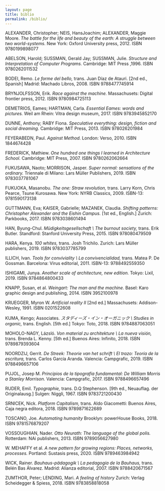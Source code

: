 ```yaml
---
layout: page
title: biblio
permalink: /biblio/
---
```



ALEXANDER, Christopher; NEIS, HansJoachim; ALEXANDER, Maggie Moore. *The battle for the life and beauty of the earth: A struggle between two world-systems.* New York: Oxford University press, 2012. ISBN 9780199898077

ABELSON, Harold; SUSSMAN, Gerald Jay; SUSSMAN, Julie. *Structure and Interpretation of Computer Programs.* Cambridge: MIT Press ,1996. ISBN 9780262011532

BODEI, Remo. *Le forme del bello,* trans. Juan Díaz de Atauri. \[2nd ed., Spanish\]  Madrid: Machado Libros, 2008. ISBN 9788477745914

BRYNJOLFSSON, Erik. *Race against the machine.* Massachusets: Digital frontier press, 2012. ISBN 9780984725113

DEMETRIOS, Eames; HARTMAN, Carla. *Essential Eames: words and pictures.* Weil am Rhein: Vitra design museum, 2017. ISBN 9783945852170

DUNNE, Anthony; RABY Fiona. *Speculative everything: design, fiction and social dreaming.* Cambridge: MIT Press, 2013. ISBN 978026201984

FEYERABEDN, Paul. *Against Method.* London: Verso, 2010.  ISBN 1844674428

FREDERICK, Mathiew. *One hundred one things I learned in Architecture School.* Cambridge: MIT Press, 2007. ISBN 9780262062664

FUKUSAWA, Naoto; MORRISON, Jasper. *Super normal: sensations of the ordinary.* Triennale di Milano: Lars Müller Publishers, 2019. ISBN 9783037781067

FUKUOKA, Masanobu. *The one: Straw revolution,* trans. Larry Korn, Chris Pearce, Tsune Kurosawa. New York: NYRB Classics, 2009. ISBN-13: 9781590173138

GUTTMANN, Eva; KAISER, Gabrielle; MAZANEK, Claudia. *Shifting patterns: Christopher Alexander and the Eishin Campus.* \[1st ed., English.\] Zurich: Parkbooks, 2017. ISBN 9783038601494

HAN, Byung-Chul. *Müdigkeitsgesellschaft \ The burnout society,* trans. Erik Butler. Standford: Stanford University Press, 2015. ISBN 978080479509

HARA, Kenya. *100 whites,* trans. Josh Trichilo. Zurich: Lars Müller publishers, 2019. ISBN 9783037785799

ILLICH, Ivan. *Tools for conviviality \ La convivencialidad,* trans. Matea P. De Gossman. Barcelona: Virus editorial, 2011. ISBN-13: 9788492559350

ISHIGAMI, Junya. *Another scale of architecture, new edition.* Tokyo: Lixil, 2019. ISBN 9784864800433

KNAPP, Susan, et al. *Weingart: The man and the machine.* Basel: Karo graphic design and publishing, 2014. ISBN 3952100978

KRUEGGER, Myron W. *Artificial reality II* \[2nd ed.\] Massachusets: Addison-Wesley, 1991. ISBN 0201522608

KUMA, Kengo; Associates. *スタディーズ・イン・オーガニック \ Studies in organic,* trans. English. \[5th ed.\]  Tokyo: Toto, 2018. ISBN 9784887063051

MOHOLO-NAGY, Lázsló. *Von material zu architekture \ La nueva visión,* trans. Brenda L. Kenny. \[5th ed.\] Buenos Aires: Infinito, 2018. ISBN 9789879393604

NOORDZIJ, Gerrit. *De Streek: Theorie van het schrift \ El trazo: Teoría de la escritura,* trans. Carlos García Aranda. Valencia:  Campgrafic, 2019. ISBN 9788496657106

PUJOL, Josep M. *Principios de la tipografía fundamental: De William Morris a Stanley Morrison.* Valencia: Campgrafic, 2017. ISBN 9788496657496

RUDER, Emil. *Typographie,* trans. D.Q Stephenson. \[9th ed., Neuauflag. der Originalausg.\]  Sulgen: Niggli, 1967. ISBN 9783721200430

SRNICEK, Nick. *Platform Capitalism,* trans. Aldo Giacometti: Buenos Aires, Caja negra editora, 2018. ISBN 9789871622689

TOSCANO, Joe. *Automating humanity* Brooklyn: powerHouse Books, 2018. ISBN 9781576879207

VOSSOUGHIAN, Nader. *Otto Neurath: The language of the global polis.* Rotterdam: NAi publishers, 2013. ISBN 9789056627980

W. MEHAFFY et al. *A new pattern for growing regions: Places, networks, processes.* Portland: Sustasis press, 2020. ISBN 9789463984942 

WICK, Rainer. *Bauhaus-pädagogik \ La pedagogía de la Bauhaus,* trans. Belén Bas Álvarez. Madrid: Alianza editorial, 2007. ISBN 9788420671567

ZUMTHOR, Peter; LENDING, Mari. *A feeling of history* Zurich: Verlag Scheidegger & Spiess, 2018. ISBN 9783858818058

